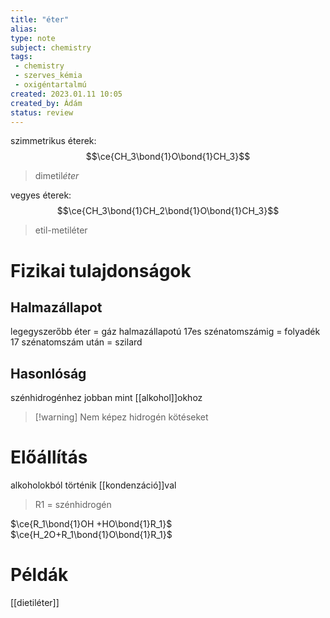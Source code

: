```yaml
---
title: "éter"
alias: 
type: note
subject: chemistry
tags:
 - chemistry
 - szerves_kémia
 - oxigéntartalmú
created: 2023.01.11 10:05
created_by: Ádám
status: review
---
```

szimmetrikus éterek:
$$\ce{CH_3\bond{1}O\bond{1}CH_3}$$
> dimetil*éter*

vegyes éterek:
$$\ce{CH_3\bond{1}CH_2\bond{1}O\bond{1}CH_3}$$
> etil-metiléter

# Fizikai tulajdonságok
## Halmazállapot
legegyszerőbb éter = gáz halmazállapotú
17es szénatomszámig = folyadék
17 szénatomszám után = szilard

## Hasonlóság
szénhidrogénhez jobban mint [[alkohol]]okhoz
>[!warning] Nem képez hidrogén kötéseket

# Előállítás
alkoholokból történik [[kondenzáció]]val
>R1 = szénhidrogén 


$\ce{R_1\bond{1}OH +HO\bond{1}R_1}$
$\ce{H_2O+R_1\bond{1}O\bond{1}R_1}$

# Példák
[[dietiléter]]
